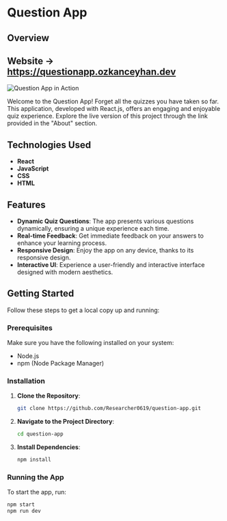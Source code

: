 # Question App

## Overview

## Website -> https://questionapp.ozkanceyhan.dev
![Question App in Action](./question.gif)


Welcome to the Question App! Forget all the quizzes you have taken so far. This application, developed with React.js, offers an engaging and enjoyable quiz experience. Explore the live version of this project through the link provided in the "About" section.

## Technologies Used

- **React**
- **JavaScript**
- **CSS**
- **HTML**

## Features

- **Dynamic Quiz Questions**: The app presents various questions dynamically, ensuring a unique experience each time.
- **Real-time Feedback**: Get immediate feedback on your answers to enhance your learning process.
- **Responsive Design**: Enjoy the app on any device, thanks to its responsive design.
- **Interactive UI**: Experience a user-friendly and interactive interface designed with modern aesthetics.

## Getting Started

Follow these steps to get a local copy up and running:

### Prerequisites

Make sure you have the following installed on your system:

- Node.js
- npm (Node Package Manager)

### Installation

1. **Clone the Repository**:

    ```sh
    git clone https://github.com/Researcher0619/question-app.git
    ```

2. **Navigate to the Project Directory**:

    ```sh
    cd question-app
    ```

3. **Install Dependencies**:

    ```sh
    npm install
    ```

### Running the App

To start the app, run:

```sh
npm start
npm run dev
